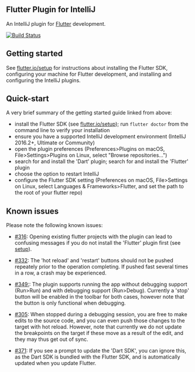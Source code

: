 ## Flutter Plugin for IntelliJ

An IntelliJ plugin for [Flutter](https://flutter.io/) development. 

[![Build Status](https://travis-ci.org/flutter/flutter-intellij.svg)](https://travis-ci.org/flutter/flutter-intellij)

## Getting started

See [flutter.io/setup](https://flutter.io/setup/) for instructions about installing the Flutter SDK, configuring your machine for Flutter development, and installing and configuring the IntelliJ plugins.

## Quick-start

A very brief summary of the getting started guide linked from above:

- install the Flutter SDK (see [flutter.io/setup](https://flutter.io/setup/)); run `flutter doctor` from the command line to verify your installation
- ensure you have a supported IntelliJ development environment (IntelliJ 2016.2+, Ultimate or Community)
- open the plugin preferences (Preferences>Plugins on macOS, File>Settings>Plugins on Linux, select "Browse repositories…")
- search for and install the 'Dart' plugin; search for and install the 'Flutter' plugin
- choose the option to restart IntelliJ
- configure the Flutter SDK setting (Preferences on macOS, File>Settings on Linux, select Languages & Frameworks>Flutter, and set the path to the root of your flutter repo)

## Known issues

Please note the following known issues:

* [#316](https://github.com/flutter/flutter-intellij/issues/316): Opening existing flutter projects with the plugin can lead to confusing messages if you do not install the 'Flutter' plugin first (see [setup](https://flutter.io/setup/#flutter-intellij-ide-plugins)).

* [#332](https://github.com/flutter/flutter-intellij/issues/332): The 'hot reload' and 'restart' buttons should not be pushed repeately prior to the operation completing. If pushed fast several times in a row, a crash may be experienced.

* [#349:](https://github.com/flutter/flutter-intellij/issues/349): The plugin supports running the app without debugging support (Run>Run) and with debugging support (Run>Debug). Currently a 'stop' button will be enabled in the toolbar for both cases, however note that the button is only functional when debugging.

* [#305](https://github.com/flutter/flutter-intellij/issues/305): When stopped during a debugging session, you are free to make edits to the source code, and you can even push those changes to the target with hot reload. However, note that currently we do not update the breakpoints on the target if these move as a result of the edit, and they may thus get out of sync.

* [#371](https://github.com/flutter/flutter-intellij/issues/371): If you see a prompt to update the 'Dart SDK', you can ignore this, as the Dart SDK is bundled with the Flutter SDK, and is automatically updated when you update Flutter.

